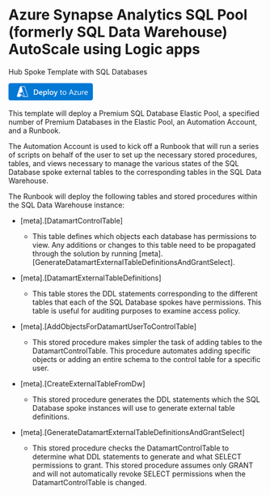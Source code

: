 # Azure Synapse Analytics SQL Pool (formerly SQL Data Warehouse) AutoScale using Logic apps
 Hub Spoke Template with SQL Databases

<a href="https://ms.portal.azure.com/#create/Microsoft.Template/uri/https%3A%2F%2Fraw.githubusercontent.com%2FMicrosoft%2Fsql-data-warehouse-samples%2Fmaster%2Farm-templates%2FsqlDwSpokeDbTemplate%2Fazuredeploy.json" target="_blank">
<img src="https://raw.githubusercontent.com/Azure/azure-quickstart-templates/master/1-CONTRIBUTION-GUIDE/images/deploytoazure.png"/>
</a>

This template will deploy a Premium SQL Database Elastic Pool, a specified number of Premium Databases in the Elastic Pool, an Automation Account, and a Runbook.

The Automation Account is used to kick off a Runbook that will run a series of scripts on behalf of the user to set up the necessary stored procedures, tables, and views necessary to manage the various states of the SQL Database spoke external tables to the corresponding tables in the SQL Data Warehouse.

The Runbook will deploy the following tables and stored procedures within the SQL Data Warehouse instance:

- [meta].[DatamartControlTable]

  - This table defines which objects each database has permissions to view. Any additions or changes to this table need to be propagated through the solution by running [meta].[GenerateDatamartExternalTableDefinitionsAndGrantSelect]. 

- [meta].[DatamartExternalTableDefinitions]

  - This table stores the DDL statements corresponding to the different tables that each of the SQL Database spokes have permissions. This table is useful for auditing purposes to examine access policy. 

- [meta].[AddObjectsForDatamartUserToControlTable]

  - This stored procedure makes simpler the task of adding tables to the DatamartControlTable. This procedure automates adding specific objects or adding an entire schema to the control table for a specific user.

- [meta].[CreateExternalTableFromDw]

  - This stored procedure generates the DDL statements which the SQL Database spoke instances will use to generate external table definitions.

- [meta].[GenerateDatamartExternalTableDefinitionsAndGrantSelect]

  - This stored procedure checks the DatamartControlTable to determine what DDL statements to generate and what SELECT permissions to grant. This stored procedure assumes only GRANT and will not automatically revoke SELECT permissions when the DatamartControlTable is changed. 

    ​